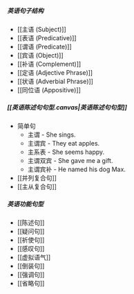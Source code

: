 ##### 英语句子结构
- [[主语 (Subject)]]
- [[表语 (Predicative)]]
- [[谓语 (Predicate)]]
- [[宾语 (Object)]]
- [[补语 (Complement)]]
- [[定语 (Adjective Phrase)]]
- [[状语 (Adverbial Phrase)]]
- [[同位语 (Appositive)]]
##### [[英语陈述句句型.canvas|英语陈述句句型]]
- 简单句
	- 主谓 - She sings.
	- 主谓宾 - They eat apples.
	- 主系表 - She seems happy.
	- 主谓双宾 - She gave me a gift.
	- 主谓宾补 - He named his dog Max.
- [[并列复合句]]
- [[主从复合句]]
##### 英语功能句型
- [[陈述句]]
- [[疑问句]]
- [[祈使句]]
- [[感叹句]]
- [[虚拟语气]]
- [[倒装句]]
- [[强调句]]
- [[省略句]]

